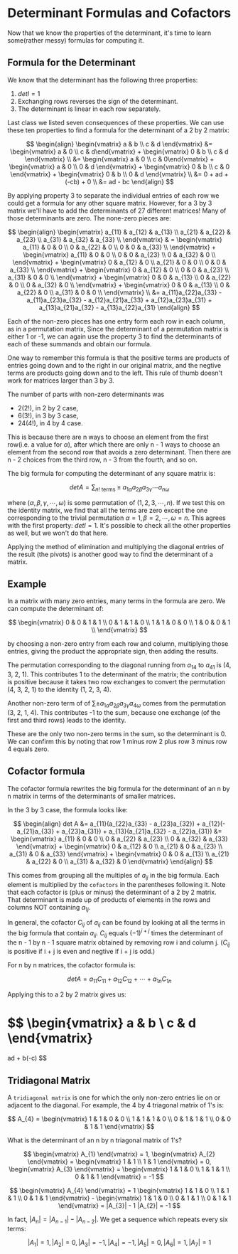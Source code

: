 # Determinant Formulas and Cofactors

Now that we know the properties of the determinant, it's time to learn some(rather messy) formulas for computing it.

## Formula for the Determinant

We know that the determinant has the following three properties:

1. $det I = 1$
2. Exchanging rows reverses the sign of the determinant.
3. The determinant is linear in each row separately.

Last class we listed seven consequences of these properties. We can use these ten properties to find a formula for the determinant of a 2 by 2 matrix:

$$
\begin{align}
\begin{vmatrix}
a & b \\ c & d
\end{vmatrix}
&= \begin{vmatrix} a & 0 \\ c & d\end{vmatrix} + \begin{vmatrix} 0 & b \\ c & d \end{vmatrix} \\ 
&= \begin{vmatrix} a & 0 \\ c & 0\end{vmatrix} + \begin{vmatrix} a & 0 \\ 0 & d \end{vmatrix} + \begin{vmatrix} 0 & b \\ c & 0 \end{vmatrix} + \begin{vmatrix} 0 & b \\ 0 & d \end{vmatrix} \\
&= 0 + ad + (-cb) + 0 \\
&= ad - bc
\end{align}
$$

By applying property 3 to separate the individual entries of each row we could get a formula for any other square matrix. However, for a 3 by 3 matrix we'll have to add the determinants of 27 different matrices! Many of those determinants are zero. The none-zero pieces are:

$$
\begin{align}
\begin{vmatrix}
a_{11} & a_{12} & a_{13} \\
a_{21} & a_{22} & a_{23} \\
a_{31} & a_{32} & a_{33} \\
\end{vmatrix}
& =
\begin{vmatrix}
a_{11} & 0 & 0 \\
0 & a_{22} & 0 \\
0 & 0 & a_{33} \\
\end{vmatrix}
+
\begin{vmatrix}
a_{11} & 0 & 0 \\
0 & 0 & a_{23} \\
0 & a_{32} & 0 \\
\end{vmatrix}
+
\begin{vmatrix}
0 & a_{12} & 0 \\
a_{21} & 0 & 0 \\
0 & 0 & a_{33} \\
\end{vmatrix}
+
\begin{vmatrix}
0 & a_{12} & 0 \\
0 & 0 & a_{23} \\
a_{31} & 0 & 0 \\
\end{vmatrix}
+
\begin{vmatrix}
0 & 0 & a_{13} \\
0 & a_{22} & 0 \\
0 & a_{32} & 0 \\
\end{vmatrix}
+
\begin{vmatrix}
0 & 0 & a_{13} \\
0 & a_{22} & 0 \\
a_{31} & 0 & 0 \\
\end{vmatrix} \\
&= a_{11}a_{22}a_{33} - a_{11}a_{23}a_{32} - a_{12}a_{21}a_{33} + a_{12}a_{23}a_{31} + a_{13}a_{21}a_{32} - a_{13}a_{22}a_{31}
\end{align}
$$

Each of the non-zero pieces has one entry form each row in each column, as in a permutation matrix, Since the determinant of a permutation matrix is either 1 or -1, we can again use the property 3 to find the determinants of each of these summands and obtain our formula.

One way to remember this formula is that the positive terms are products of entries going down and to the right in our original matrix, and the negtive terms are products going down and to the left. This rule of thumb doesn't work for matrices larger than 3 by 3.

The number of parts with non-zero determinants was

- 2($2!$), in 2 by 2 case,
- 6($3!$), in 3 by 3 case,
- 24($4!$), in 4 by 4 case.

This  is because there are n ways to choose an element from the first row(i.e. a value for $\alpha$), after which there are only n - 1 ways to choose an element from the second row that avoids a zero determinant. Then there are n - 2 choices from the third row, n - 3 from the fourth, and so on.

The big formula for computing the determinant of any square matrix is:

$$
det A = \sum_{n!\text{ terms}} \pm a_{1\alpha} a_{2\beta} a_{3\gamma} \cdots a_{n\omega}
$$

where $(\alpha,\beta,\gamma,\cdots,\omega)$ is some permutation of $(1, 2, 3, \cdots, n)$. If we test this on the identity matrix, we find that all the terms are zero except the one corresponding to the trivial permutation $\alpha=1, \beta = 2, \cdots, \omega = n$. This agrees with the first property: $det I = 1$. It's possible to check all the other properties as well, but we won't do that here.

Applying the method of elimination and multiplying the diagonal entries of the result (the pivots) is another good way to find the determinant of a matrix.

## Example

In a matrix with many zero entries, many terms in the formula are zero. We can compute the determinant of:

$$
\begin{vmatrix}
0 & 0 & 1 & 1 \\
0 & 1 & 1 & 0 \\
1 & 1 & 0 & 0 \\
1 & 0 & 0 & 1 \\
\end{vmatrix}
$$

by choosing a non-zero entry from each row and column, multiplying those entries, giving the product the appropriate sign, then adding the results.

The permutation corresponding to the diagonal running from $a_{14}$ to $a_{41}$ is (4, 3, 2, 1). This contributes 1 to the determinant of the matrix; the contribution is positive because it takes two row exchanges to convert the permutation (4, 3, 2, 1) to the identity (1, 2, 3, 4).

Another non-zero term of of $\sum \pm a_{1\alpha} a_{2\beta} a_{3 \gamma} a_{4 \omega}$ comes from the permutation (3, 2, 1, 4). This contributes -1 to the sum, because one exchange (of the first and third rows) leads to the identity.

These are the only two non-zero terms in the sum, so the determinant is 0. We can confirm this by noting that row 1 minus row 2 plus row 3 minus row 4 equals zero.

## Cofactor formula

The cofactor formula rewrites the big formula for the determinant of an n by n matrix in terms of the determinants of smaller matrices.

In the 3 by 3 case, the formula looks like:

$$
\begin{align}
det A &= a_{11}(a_{22}a_{33} - a_{23}a_{32}) + a_{12}(-a_{21}a_{33} + a_{23}a_{31}) + a_{13}(a_{21}a_{32} - a_{22}a_{31})
&= \begin{vmatrix} a_{11} & 0 & 0 \\ 0 & a_{22} & a_{23} \\ 0 & a_{32} & a_{33} \end{vmatrix} + \begin{vmatrix} 0 & a_{12} & 0 \\ a_{21} & 0 & a_{23} \\ a_{31} & 0 & a_{33} \end{vmatrix} + \begin{vmatrix} 0 & 0 & a_{13} \\ a_{21} & a_{22} & 0 \\ a_{31} & a_{32} & 0 \end{vmatrix}
\end{align}
$$

This comes from grouping all the multiples of $a_{ij}$ in the big formula. Each element is multiplied by the `cofactors` in the parentheses following it. Note that each cofactor is (plus or minus) the determinant of a 2 by 2 matrix. That determinant is made up of products of elements in the rows and columns NOT containing $a_{1j}$.

In general, the cofactor $C_{ij}$ of $a_{ij}$ can be found by looking at all the terms in the big formula that contain $a_{ij}$. $C_{ij}$ equals $(-1)^{i + j}$ times the determinant of the n - 1 by n - 1 square matrix obtained by removing row i and column j. ($C_{ij}$ is positive if i + j is even and negtive if i + j is odd.)

For n by n matrices, the cofactor formula is:

$$
det A = a_{11} C_{11} + a_{12} C_{12} + \cdots + a_{1n} C_{1n}
$$

Applying this to a 2 by 2 matrix gives us:

$$
\begin{vmatrix}
a & b \\ c & d
\end{vmatrix}
=
ad + b(-c)
$$

## Tridiagonal Matrix

A `tridiagonal matrix` is one for which the only non-zero entries lie on or adjacent to the diagonal. For example, the 4 by 4 triagonal matrix of 1's is:

$$
A_{4} = \begin{vmatrix} 1 & 1 & 0 & 0 \\ 1 & 1 & 1 & 0 \\ 0 & 1 & 1 & 1 \\ 0 & 0 & 1 & 1 \end{vmatrix}
$$

What is the determinant of an n by n triagonal matrix of 1's?

$$
\begin{vmatrix} A_{1} \end{vmatrix} = 1, 
\begin{vmatrix} A_{2} \end{vmatrix} = \begin{vmatrix} 1 & 1 \\ 1 & 1 \end{vmatrix} = 0,
\begin{vmatrix} A_{3} \end{vmatrix} = \begin{vmatrix} 1 & 1 & 0 \\ 1 & 1 & 1 \\ 0 & 1 & 1 \end{vmatrix} = -1
$$

$$
\begin{vmatrix} A_{4} \end{vmatrix} = 1 \begin{vmatrix} 1 & 1 & 0 \\ 1 & 1 & 1 \\ 0 & 1 & 1 \end{vmatrix} - \begin{vmatrix} 1 & 1 & 0 \\ 0 & 1 & 1 \\ 0 & 1 & 1 \end{vmatrix} = |A_{3}| - 1 |A_{2}| = -1
$$

In fact, $|A_{n}| = |A_{n - 1}| - |A_{n - 2}|$. We get a sequence which repeats every six terms:

$$
|A_1| = 1, |A_2| = 0, |A_3| = -1, |A_4| = -1, |A_5| = 0, |A_6| = 1, |A_7| = 1
$$
